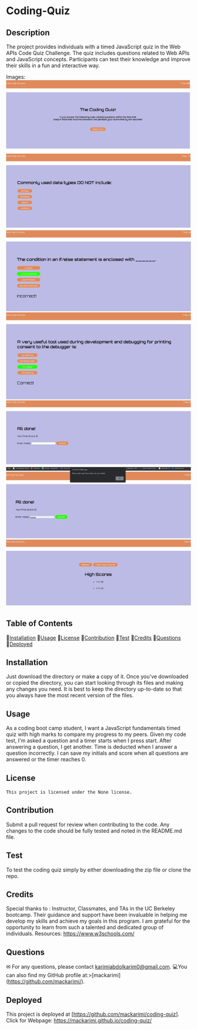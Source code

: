 # Coding-Quiz

## Description

The project provides individuals with a timed JavaScript quiz in the Web APIs Code Quiz Challenge. The quiz includes questions related to Web APIs and JavaScript concepts. Participants can test their knowledge and improve their skills in a fun and interactive way.

Images:
![Getting Started](./image_video/PIC1.jpg)
![Getting Started](./image_video/PC2.jpg)
![Getting Started](./image_video/PC3.jpg)
![Getting Started](./image_video/PC4.jpg)
![Getting Started](./image_video/PC5.jpg)
![Getting Started](./image_video/PC6.jpg)
![Getting Started](./image_video/PC7.jpg)

## Table of Contents

💠[Installation](#installation)
💠[Usage](#usage)
💠[License](#license)
💠[Contribution](#contribution)
💠[Test](#test)
💠[Credits](#credits)
💠[Questions](#questions)
💠[Deployed](#deployed)

## Installation

Just download the directory or make a copy of it. Once you've downloaded or copied the directory, you can start looking through its files and making any changes you need. It is best to keep the directory up-to-date so that you always have the most recent version of the files.

## Usage

As a coding boot camp student, I want a JavaScript fundamentals timed quiz with high marks to compare my progress to my peers.
Given my code test, I'm asked a question and a timer starts when I press start. After answering a question, I get another. Time is deducted when I answer a question incorrectly. I can save my initials and score when all questions are answered or the timer reaches 0.

## License

    This project is licensed under the None license.

## Contribution

Submit a pull request for review when contributing to the code. Any changes to the code should be fully tested and noted in the README.md file.

## Test

To test the coding quiz simply by either downloading the zip file or clone the repo.

## Credits

Special thanks to : Instructor, Classmates, and TAs in the UC Berkeley bootcamp. Their guidance and support have been invaluable in helping me develop my skills and achieve my goals in this program. I am grateful for the opportunity to learn from such a talented and dedicated group of individuals. Resources: https://www.w3schools.com/

## Questions

✉ For any questions, please contact karimiabdolkarim0@gmail.com.
💻You can also find my GitHub profile at:>[mackarimi] (https://github.com/mackarimi/).

## Deployed

This project is deployed at [https://github.com/mackarimi/coding-quiz].
Click for Webpage: https://mackarimi.github.io/coding-quiz/
